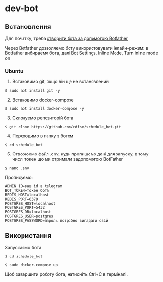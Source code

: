 # dev-bot
## Встановлення

Для початку, треба [створити бота за допомогою Botfather](https://core.telegram.org/bots#3-how-do-i-create-a-bot)

Через Botfather дозволяємо боту використовувати інлайн-режим: в Botfather вибираємо бота, далі Bot Settings, Inline Mode, Turn inline mode on

### Ubuntu

1. Встановимо git, якщо він ще не встановлений

```console
$ sudo apt install git -y
```

2. Встановимо docker-compose

```console
$ sudo apt install docker-compose -y
```

3. Склонуємо репозиторій бота

```console
$ git clone https://github.com/rdfsx/schedule_bot.git
```

4. Переходимо в папку з ботом

```console
$ cd schedule_bot
```

5. Створюємо файл .env, куди пропишемо дані для запуску, в тому числі токен що ми отримали задопомогою BotFather

```console
$ nano .env
```
Прописуємо:
```
ADMIN_ID=ваш id в telegram
BOT_TOKEN=токен бота
REDIS_HOST=localhost
REDIS_PORT=6379
POSTGRES_HOST=localhost
POSTGRES_PORT=5432
POSTGRES_DB=localhost
POSTGRES_USER=postgres
POSTGRES_PASSWORD=пароль потрібно вигадати свій
```

## Використання

Запускаємо бота

```console
$ cd schedule_bot

$ sudo docker-compose up
```

Щоб завершити роботу бота, натисніть Ctrl+C в терміналі.

